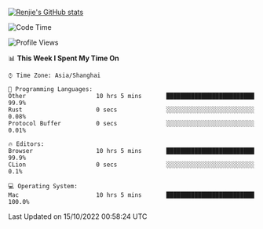 [![Renjie's GitHub stats](https://github-readme-stats.vercel.app/api?username=liurenjie1024&show_icons=true&theme=chartreuse-dark)](https://github.com/anuraghazra/github-readme-stats)

<!--START_SECTION:waka-->
![Code Time](http://img.shields.io/badge/Code%20Time-232%20hrs%2011%20mins-blue)

![Profile Views](http://img.shields.io/badge/Profile%20Views-6-blue)

📊 **This Week I Spent My Time On** 

```text
⌚︎ Time Zone: Asia/Shanghai

💬 Programming Languages: 
Other                    10 hrs 5 mins       █████████████████████████   99.9% 
Rust                     0 secs              ░░░░░░░░░░░░░░░░░░░░░░░░░   0.08% 
Protocol Buffer          0 secs              ░░░░░░░░░░░░░░░░░░░░░░░░░   0.01%

🔥 Editors: 
Browser                  10 hrs 5 mins       █████████████████████████   99.9% 
CLion                    0 secs              ░░░░░░░░░░░░░░░░░░░░░░░░░   0.1%

💻 Operating System: 
Mac                      10 hrs 5 mins       █████████████████████████   100.0%

```


 Last Updated on 15/10/2022 00:58:24 UTC
<!--END_SECTION:waka-->

